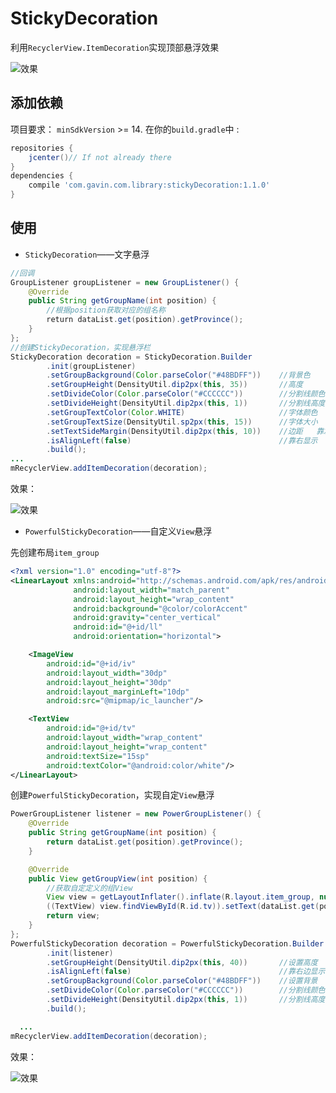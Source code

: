 # StickyDecoration
利用`RecyclerView.ItemDecoration`实现顶部悬浮效果

![效果](http://upload-images.jianshu.io/upload_images/1638147-89986d7141741cdf.gif?imageMogr2/auto-orient/strip)

## 添加依赖
项目要求： `minSdkVersion` >= 14.
在你的`build.gradle`中 :
```gradle
repositories {
    jcenter()// If not already there
}
dependencies {
    compile 'com.gavin.com.library:stickyDecoration:1.1.0'
}
```

## 使用

- `StickyDecoration`——文字悬浮
```java
//回调
GroupListener groupListener = new GroupListener() {
    @Override
    public String getGroupName(int position) {
        //根据position获取对应的组名称
        return dataList.get(position).getProvince();
    }
};
//创建StickyDecoration，实现悬浮栏
StickyDecoration decoration = StickyDecoration.Builder
        .init(groupListener)
        .setGroupBackground(Color.parseColor("#48BDFF"))    //背景色
        .setGroupHeight(DensityUtil.dip2px(this, 35))       //高度
        .setDivideColor(Color.parseColor("#CCCCCC"))        //分割线颜色 
        .setDivideHeight(DensityUtil.dip2px(this, 1))       //分割线高度 (默认没有分割线) 
        .setGroupTextColor(Color.WHITE)                     //字体颜色
        .setGroupTextSize(DensityUtil.sp2px(this, 15))      //字体大小
        .setTextSideMargin(DensityUtil.dip2px(this, 10))    //边距   靠左时为左边距  靠右时为右边距
        .isAlignLeft(false)                                 //靠右显示  （默认靠左）
        .build();
...
mRecyclerView.addItemDecoration(decoration);
```
效果：

![效果](http://upload-images.jianshu.io/upload_images/1638147-f3c2cbe712aa65fb.gif?imageMogr2/auto-orient/strip)



- `PowerfulStickyDecoration`——自定义`View`悬浮

先创建布局`item_group`
```xml
<?xml version="1.0" encoding="utf-8"?>
<LinearLayout xmlns:android="http://schemas.android.com/apk/res/android"
              android:layout_width="match_parent"
              android:layout_height="wrap_content"
              android:background="@color/colorAccent"
              android:gravity="center_vertical"
              android:id="@+id/ll"
              android:orientation="horizontal">

    <ImageView
        android:id="@+id/iv"
        android:layout_width="30dp"
        android:layout_height="30dp"
        android:layout_marginLeft="10dp"
        android:src="@mipmap/ic_launcher"/>

    <TextView
        android:id="@+id/tv"
        android:layout_width="wrap_content"
        android:layout_height="wrap_content"
        android:textSize="15sp"
        android:textColor="@android:color/white"/>
</LinearLayout>
```
创建`PowerfulStickyDecoration`，实现自定`View`悬浮
```java
PowerGroupListener listener = new PowerGroupListener() {
    @Override
    public String getGroupName(int position) {
        return dataList.get(position).getProvince();
    }

    @Override
    public View getGroupView(int position) {
        //获取自定定义的组View
        View view = getLayoutInflater().inflate(R.layout.item_group, null, false);
        ((TextView) view.findViewById(R.id.tv)).setText(dataList.get(position).getProvince());
        return view;
    }
};
PowerfulStickyDecoration decoration = PowerfulStickyDecoration.Builder
        .init(listener)
        .setGroupHeight(DensityUtil.dip2px(this, 40))       //设置高度
        .isAlignLeft(false)                                 //靠右边显示   默认左边 
        .setGroupBackground(Color.parseColor("#48BDFF"))    //设置背景   默认透明 
        .setDivideColor(Color.parseColor("#CCCCCC"))        //分割线颜色 
        .setDivideHeight(DensityUtil.dip2px(this, 1))       //分割线高度 
        .build();

  ...
mRecyclerView.addItemDecoration(decoration);
```
效果：

![效果](http://upload-images.jianshu.io/upload_images/1638147-3fed255296a6c3db.gif?imageMogr2/auto-orient/strip)

